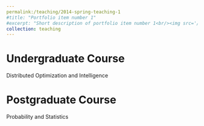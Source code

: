 ```yaml
---
permalink:/teaching/2014-spring-teaching-1
#title: "Portfolio item number 1"
#excerpt: "Short description of portfolio item number 1<br/><img src='/images/500x300.png'>"
collection: teaching
---
```



Undergraduate Course
======
Distributed Optimization and Intelligence

Postgraduate Course
======
Probability and Statistics
